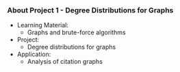 ### About Project 1 - Degree Distributions for Graphs

* Learning Material:
  * Graphs and brute-force algorithms
* Project:
  * Degree distributions for graphs
* Application:
  * Analysis of citation graphs

